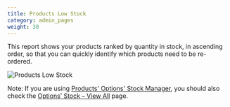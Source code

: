 ```yaml
---
title: Products Low Stock
category: admin_pages
weight: 30
---
```


This report shows your products ranked by quantity in stock, in ascending order, so that you can quickly identify which products need to be re-ordered. 

![Products Low Stock](/images/products_low_stock.png) 

Note: If you are using [Products' Options' Stock Manager](/user/running/posm), you should also check the [Options’ Stock – View All](/user/admin_pages/catalog/options_stock_view_all/) page.

